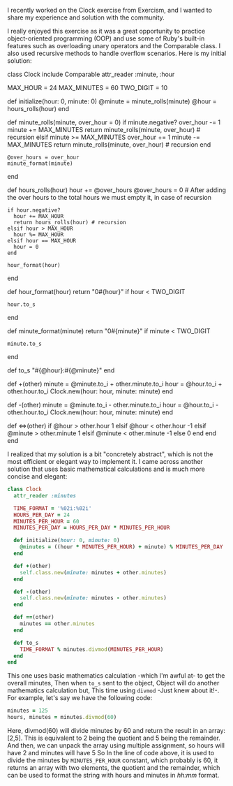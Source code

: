 I recently worked on the Clock exercise from Exercism, and I wanted to share my experience and solution with the community.

I really enjoyed this exercise as it was a great opportunity to practice object-oriented programming (OOP) and use some of Ruby's built-in features such as overloading unary operators and the Comparable class. I also used recursive methods to handle overflow scenarios. Here is my initial solution:

class Clock
  include Comparable
  attr_reader :minute, :hour

  MAX_HOUR = 24
  MAX_MINUTES = 60
  TWO_DIGIT = 10

  def initialize(hour: 0, minute: 0)
    @minute = minute_rolls(minute)
    @hour = hours_rolls(hour)
  end

  def minute_rolls(minute, over_hour = 0)
    if minute.negative?
      over_hour -= 1
      minute += MAX_MINUTES
      return minute_rolls(minute, over_hour) # recursion
    elsif minute >= MAX_MINUTES
      over_hour += 1
      minute -= MAX_MINUTES
      return minute_rolls(minute, over_hour) # recursion
    end

    @over_hours = over_hour
    minute_format(minute)
  end

  def hours_rolls(hour)
    hour += @over_hours
    @over_hours = 0 # After adding the over hours to the total hours we must empty it, in case of recursion

    if hour.negative?
      hour += MAX_HOUR
      return hours_rolls(hour) # recursion
    elsif hour > MAX_HOUR
      hour %= MAX_HOUR
    elsif hour == MAX_HOUR
      hour = 0
    end

    hour_format(hour)
  end

  def hour_format(hour)
    return "0#{hour}" if hour < TWO_DIGIT

    hour.to_s
  end

  def minute_format(minute)
    return "0#{minute}" if minute < TWO_DIGIT

    minute.to_s
  end

  def to_s
    "#{@hour}:#{@minute}"
  end

  def +(other)
    minute = @minute.to_i + other.minute.to_i
    hour = @hour.to_i + other.hour.to_i
    Clock.new(hour: hour, minute: minute)
  end

  def -(other)
    minute = @minute.to_i - other.minute.to_i
    hour = @hour.to_i - other.hour.to_i
    Clock.new(hour: hour, minute: minute)
  end

def <=>(other)
if @hour > other.hour
1
elsif @hour < other.hour
-1
elsif @minute > other.minute
1
elsif @minute < other.minute
-1
else
0
end
end
end


I realized that my solution is a bit "concretely abstract", which is not the most efficient or elegant way to implement it. I came across another solution that uses basic mathematical calculations and is much more concise and elegant:
```Ruby
class Clock
  attr_reader :minutes

  TIME_FORMAT = '%02i:%02i'
  HOURS_PER_DAY = 24
  MINUTES_PER_HOUR = 60
  MINUTES_PER_DAY = HOURS_PER_DAY * MINUTES_PER_HOUR

  def initialize(hour: 0, minute: 0)
    @minutes = ((hour * MINUTES_PER_HOUR) + minute) % MINUTES_PER_DAY
  end

  def +(other)
    self.class.new(minute: minutes + other.minutes)
  end

  def -(other)
    self.class.new(minute: minutes - other.minutes)
  end

  def ==(other)
    minutes == other.minutes
  end

  def to_s
    TIME_FORMAT % minutes.divmod(MINUTES_PER_HOUR)
  end
end
```
This one uses basic mathematics calculation -which I'm awful at- to get the overall minutes, Then when `to_s` sent to the object, Object will do another mathematics calculation but, This time using `divmod` -Just knew about it!-.
For example, let's say we have the following code:
```Ruby
minutes = 125
hours, minutes = minutes.divmod(60)
```
Here, divmod(60) will divide minutes by 60 and return the result in an array: [2,5]. This is equivalent to 2 being the quotient and 5 being the remainder. And then, we can unpack the array using multiple assignment, so hours will have 2 and minutes will have 5
So In the line of code above, it is used to divide the minutes by `MINUTES_PER_HOUR` constant, which probably is 60, it returns an array with two elements, the quotient and the remainder, which can be used to format the string with hours and minutes in *hh:mm* format.
